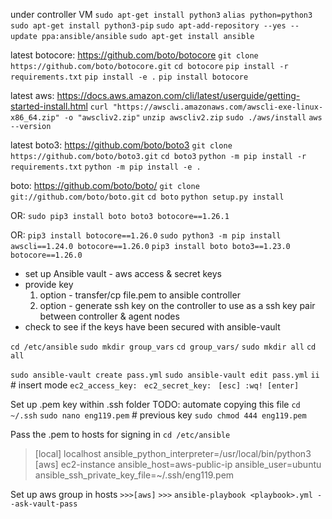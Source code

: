 under controller VM
`sudo apt-get install python3`
`alias python=python3`
`sudo apt-get install python3-pip`
`sudo apt-add-repository --yes --update ppa:ansible/ansible`
`sudo apt-get install ansible`

latest botocore: https://github.com/boto/botocore
`git clone https://github.com/boto/botocore.git`
`cd botocore`
`pip install -r requirements.txt`
`pip install -e .`
`pip install botocore`

latest aws: https://docs.aws.amazon.com/cli/latest/userguide/getting-started-install.html
`curl "https://awscli.amazonaws.com/awscli-exe-linux-x86_64.zip" -o "awscliv2.zip"`
`unzip awscliv2.zip`
`sudo ./aws/install`
`aws --version`

latest boto3: https://github.com/boto/boto3
`git clone https://github.com/boto/boto3.git`
`cd boto3`
`python -m pip install -r requirements.txt`
`python -m pip install -e .`

boto: https://github.com/boto/boto/
`git clone git://github.com/boto/boto.git`
`cd boto`
`python setup.py install`

OR:
`sudo pip3 install boto boto3 botocore==1.26.1`

OR:
`pip3 install botocore==1.26.0`
`sudo python3 -m pip install awscli==1.24.0 botocore==1.26.0`
`pip3 install boto boto3==1.23.0 botocore==1.26.0`

- set up Ansible vault - aws access & secret keys
- provide key
    1. option - transfer/cp file.pem to ansible controller
    2. option - generate ssh key on the controller to use as a ssh key pair between controller & agent nodes
- check to see if the keys have been secured with ansible-vault


`cd /etc/ansible`
`sudo mkdir group_vars`
`cd group_vars/`
`sudo mkdir all`
`cd all`

`sudo ansible-vault create pass.yml`
`sudo ansible-vault edit pass.yml`
`ii`   # insert mode
`ec2_access_key: `
`ec2_secret_key: `
`[esc] :wq! [enter]`

Set up .pem key within .ssh folder
TODO: automate copying this file
`cd ~/.ssh`
`sudo nano eng119.pem`   # previous key
`sudo chmod 444 eng119.pem`

Pass the .pem to hosts for signing in
`cd /etc/ansible`
>[local]
>localhost ansible_python_interpreter=/usr/local/bin/python3
>[aws]
>ec2-instance ansible_host=aws-public-ip ansible_user=ubuntu ansible_ssh_private_key_file=~/.ssh/eng119.pem


Set up aws group in hosts
`>>>[aws]`
`>>>`
`ansible-playbook <playbook>.yml --ask-vault-pass`


